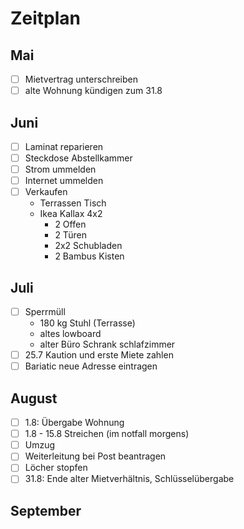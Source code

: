# Zeitplan

## Mai

- [ ] Mietvertrag unterschreiben
- [ ] alte Wohnung kündigen zum 31.8

## Juni

- [ ] Laminat reparieren
- [ ] Steckdose Abstellkammer
- [ ] Strom ummelden
- [ ] Internet ummelden
- [ ] Verkaufen
  - Terrassen Tisch
  - Ikea Kallax 4x2
    - 2 Offen
    - 2 Türen
    - 2x2 Schubladen
    - 2 Bambus Kisten

## Juli

- [ ] Sperrmüll
  - 180 kg Stuhl (Terrasse)
  - altes lowboard
  - alter Büro Schrank schlafzimmer
- [ ] 25.7 Kaution und erste Miete zahlen
- [ ] Bariatic neue Adresse eintragen

## August

- [ ] 1.8: Übergabe Wohnung
- [ ] 1.8 - 15.8 Streichen (im notfall morgens)
- [ ] Umzug
- [ ] Weiterleitung bei Post beantragen
- [ ] Löcher stopfen
- [ ] 31.8: Ende alter Mietverhältnis, Schlüsselübergabe

## September
